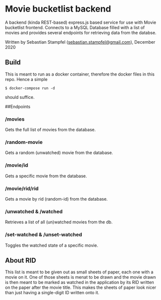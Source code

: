 # Movie bucketlist backend
A backend (kinda REST-based) express.js based service for use with Movie bucketlist frontend.
Connects to a MySQL Database filled with a list of movies and provides several endpoints for retrieving data from the databse.

Written by Sebastian Stampfel (sebastian.stampfel@gmail.com), December 2020

## Build
This is meant to run as a docker container, therefore the docker files in this repo.
Hence a simple
```
$ docker-compose run -d
```
should suffice.

##Endpoints

### /movies
Gets the full list of movies from the database.

### /random-movie
Gets a random (unwatched) movie from the database.

### /movie/id
Gets a specific movie from the database.

### /movie/rid/rid
Gets a movie by rid (random-id) from the database.

### /unwatched & /watched
Retrieves a list of all (un)watched movies from the db.

### /set-watched & /unset-watched
Toggles the watched state of a specific movie.

## About RID
This list is meant to be given out as small sheets of paper, each one with a movie on it.
One of those sheets is menat to be drawn and the movie drawn is then meant to be marked as watched in the application by its RID written on the paper
after the movie title. This makes the sheets of paper look nicer than just having a single-digit ID written onto it. 
